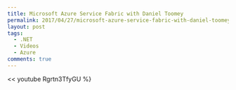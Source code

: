 ```yaml
---
title: Microsoft Azure Service Fabric with Daniel Toomey
permalink: 2017/04/27/microsoft-azure-service-fabric-with-daniel-toomey/
layout: post
tags:
  - .NET
  - Videos
  - Azure
comments: true
---
```



<< youtube Rgrtn3TfyGU %}


